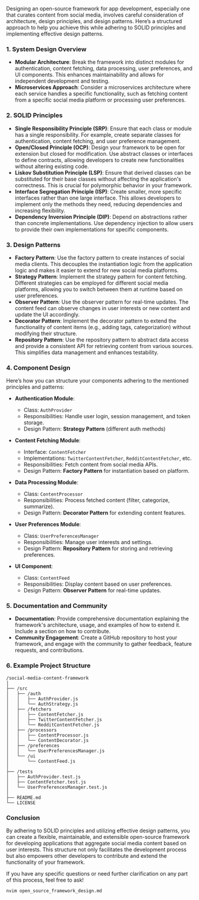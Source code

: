 Designing an open-source framework for app development, especially one that curates content from social media, involves careful consideration of architecture, design principles, and design patterns. Here’s a structured approach to help you achieve this while adhering to SOLID principles and implementing effective design patterns.

### 1. **System Design Overview**

- **Modular Architecture**: Break the framework into distinct modules for authentication, content fetching, data processing, user preferences, and UI components. This enhances maintainability and allows for independent development and testing.
- **Microservices Approach**: Consider a microservices architecture where each service handles a specific functionality, such as fetching content from a specific social media platform or processing user preferences.

### 2. **SOLID Principles**

- **Single Responsibility Principle (SRP)**: Ensure that each class or module has a single responsibility. For example, create separate classes for authentication, content fetching, and user preference management.
- **Open/Closed Principle (OCP)**: Design your framework to be open for extension but closed for modification. Use abstract classes or interfaces to define contracts, allowing developers to create new functionalities without altering existing code.
- **Liskov Substitution Principle (LSP)**: Ensure that derived classes can be substituted for their base classes without affecting the application's correctness. This is crucial for polymorphic behavior in your framework.
- **Interface Segregation Principle (ISP)**: Create smaller, more specific interfaces rather than one large interface. This allows developers to implement only the methods they need, reducing dependencies and increasing flexibility.
- **Dependency Inversion Principle (DIP)**: Depend on abstractions rather than concrete implementations. Use dependency injection to allow users to provide their own implementations for specific components.

### 3. **Design Patterns**

- **Factory Pattern**: Use the factory pattern to create instances of social media clients. This decouples the instantiation logic from the application logic and makes it easier to extend for new social media platforms.
- **Strategy Pattern**: Implement the strategy pattern for content fetching. Different strategies can be employed for different social media platforms, allowing you to switch between them at runtime based on user preferences.
- **Observer Pattern**: Use the observer pattern for real-time updates. The content feed can observe changes in user interests or new content and update the UI accordingly.
- **Decorator Pattern**: Implement the decorator pattern to extend the functionality of content items (e.g., adding tags, categorization) without modifying their structure.
- **Repository Pattern**: Use the repository pattern to abstract data access and provide a consistent API for retrieving content from various sources. This simplifies data management and enhances testability.

### 4. **Component Design**

Here’s how you can structure your components adhering to the mentioned principles and patterns:

- **Authentication Module**:

  - Class: `AuthProvider`
  - Responsibilities: Handle user login, session management, and token storage.
  - Design Pattern: **Strategy Pattern** (different auth methods)

- **Content Fetching Module**:

  - Interface: `ContentFetcher`
  - Implementations: `TwitterContentFetcher`, `RedditContentFetcher`, etc.
  - Responsibilities: Fetch content from social media APIs.
  - Design Pattern: **Factory Pattern** for instantiation based on platform.

- **Data Processing Module**:

  - Class: `ContentProcessor`
  - Responsibilities: Process fetched content (filter, categorize, summarize).
  - Design Pattern: **Decorator Pattern** for extending content features.

- **User Preferences Module**:

  - Class: `UserPreferencesManager`
  - Responsibilities: Manage user interests and settings.
  - Design Pattern: **Repository Pattern** for storing and retrieving preferences.

- **UI Component**:
  - Class: `ContentFeed`
  - Responsibilities: Display content based on user preferences.
  - Design Pattern: **Observer Pattern** for real-time updates.

### 5. **Documentation and Community**

- **Documentation**: Provide comprehensive documentation explaining the framework's architecture, usage, and examples of how to extend it. Include a section on how to contribute.
- **Community Engagement**: Create a GitHub repository to host your framework, and engage with the community to gather feedback, feature requests, and contributions.

### 6. **Example Project Structure**

```plaintext
/social-media-content-framework
│
├── /src
│   ├── /auth
│   │   ├── AuthProvider.js
│   │   └── AuthStrategy.js
│   ├── /fetchers
│   │   ├── ContentFetcher.js
│   │   ├── TwitterContentFetcher.js
│   │   └── RedditContentFetcher.js
│   ├── /processors
│   │   ├── ContentProcessor.js
│   │   └── ContentDecorator.js
│   ├── /preferences
│   │   └── UserPreferencesManager.js
│   └── /ui
│       └── ContentFeed.js
│
├── /tests
│   ├── AuthProvider.test.js
│   ├── ContentFetcher.test.js
│   └── UserPreferencesManager.test.js
│
├── README.md
└── LICENSE
```

### Conclusion

By adhering to SOLID principles and utilizing effective design patterns, you can create a flexible, maintainable, and extensible open-source framework for developing applications that aggregate social media content based on user interests. This structure not only facilitates the development process but also empowers other developers to contribute and extend the functionality of your framework.

If you have any specific questions or need further clarification on any part of this process, feel free to ask!

```bash
nvim open_source_framework_design.md
```

